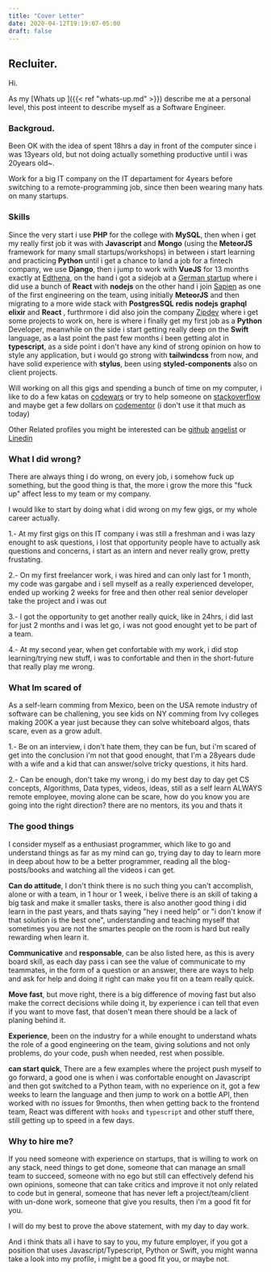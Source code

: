 ```yaml
---
title: "Cover Letter"
date: 2020-04-12T19:19:07-05:00
draft: false
---
```


## Recluiter.

Hi.

As my [Whats up ]({{< ref "whats-up.md" >}}) describe me at a personal level, this post inteent to describe myself as a Software Engineer.

### Backgroud.

Been OK with the idea of spent 18hrs a day in front of the computer since i was 13years old, but not doing actually something productive until i was
20years old~.

Work for a big IT company on the IT departament for 4years before switching to a remote-programming job, since then been wearing many hats on many startups.

### Skills

Since the very start i use **PHP** for the college with **MySQL**, then when i get my really first job it was with **Javascript** and **Mongo** (using the **MeteorJS** framework for many small startups/workshops) in between i start learning and practicing **Python** until i get a chance to land a job for a fintech company, we use **Django**, then i jump to work with **VueJS** for 13 months exactly at [Edthena](https://www.edthena.com/), on the hand i got a sidejob at a [German startup](https://www.schrott24.de/) where i did use a bunch of **React** with **nodejs** on the other hand i join [Sapien](https://www.sapien.network/) as one of the first engineering on the team, using initially **MeteorJS** and then migrating to a more wide stack with **PostgresSQL** **redis** **nodejs** **graphql** **elixir** and **React** , furthrmore i did also join the company [Zipdev](https://zipdev.com/) where i get some projects to work on, here is where i finally get my first job as a **Python** Developer, meanwhile on the side i start getting really deep on the **Swift** language, as a last point the past few months i been getting alot in **typescript**, as a side point i don't have any kind of strong opinion on how to style any application, but i would go strong with **tailwindcss** from now, and have solid experience with **stylus**, been using **styled-components** also on client projects.

Will working on all this gigs and spending a bunch of time on my computer, i like to do a few katas on [codewars](https://www.codewars.com/users/Ethaan/published_kumite) or try to help someone on [stackoverflow](https://stackoverflow.com/users/3961546/ethaan) and maybe get a few dollars on [codementor](https://www.codementor.io/@ethaan) (i don't use it that much as today)

Other Related profiles you might be interested can be [github](https://github.com/Ethaan) [angelist](https://angel.co/u/ethaan) or [Linedin](https://www.linkedin.com/in/ethaan-escare%F1o-809042b5/)

### What I did wrong?

There are always thing i do wrong, on every job, i somehow fuck up something, but the good thing is that, the more i grow the more this "fuck up" affect less to my team or my company.

I would like to start by doing what i did wrong on my few gigs, or my whole career actually.

1.- At my first gigs on this IT company i was still a freshman and i was lazy enought to ask questions, i lost that opportunity people have to actually ask questions and concerns, i start as an intern and never really grow, pretty frustating.

2.- On my first freelancer work, i was hired and can only last for 1 month, my code was gargabe and i sell myself as a really experienced developer, ended up working 2 weeks for free and then other real senior developer take the project and i was out

3.- I got the opportunity to get another really quick, like in 24hrs, i did last for just 2 months and i was let go, i was not good enought yet to be part of a team.

4.- At my second year, when get confortable with my work, i did stop learning/trying new stuff, i was to confortable and then in the short-future that really play me wrong.

### What Im scared of

As a self-learn comming from Mexico, been on the USA remote industry of software can be challening, you see kids on NY comming from Ivy colleges making 200K a year just because they can solve whiteboard algos, thats scare, even as a grow adult.

1.- Be on an interview, i don't hate them, they can be fun, but i'm scared of get into the conclusion i'm not that good enought, that I'm a 28years dude with a wife and a kid that can answer/solve tricky questions, it hits hard.

2.- Can be enough, don't take my wrong, i do my best day to day get CS concepts, Algorithms, Data types, videos, ideas, still as a self learn ALWAYS remote employee, moving alone can be scare, how do you know you are going into the right direction? there are no mentors, its you and thats it

### The good things

I consider myself as a enthusiast programmer, which like to go and understand things as far as my mind can go, trying day to day to learn more in deep about how to be a better programmer, reading all the blog-posts/books and watching all the videos i can get.

**Can do attitude**, I don't think there is no such thing you can't accomplish, alone or with a team, in 1 hour or 1 week, i belive there is an skill of taking a big task and make it smaller tasks, there is also another good thing i did learn in the past years, and thats saying "hey i need help" or "i don't know if that solution is the best one", understanding and teaching myself that sometimes you are not the smartes people on the room is hard but really rewarding when learn it.

**Communicative** and **responsable**, can be also listed here, as this is avery board skill, as each day pass i can see the value of communicate to my teammates, in the form of a question or an answer, there are ways to help and ask for help and doing it right can make you fit on a team really quick.

**Move fast**, but move right, there is a big difference of moving fast but also make the correct decisions while doing it, by experience i can tell that even if you want to move fast, that dosen't mean there should be a lack of planing behind it.

**Experience**, been on the industry for a while enought to understand whats the role of a good engineering on the team, giving solutions and not only problems, do your code, push when needed, rest when possible.

**can start quick**, There are a few examples where the project push myself to go forward, a good one is when i was confortable enought on Javascript and then got switched to a Python team, with no experience on it, got a few weeks to learn the language and then jump to work on a bottle API, then worked with no issues for 9months, then when getting back to the frontend team, React was different with `hooks` and `typescript` and other stuff there, still getting up to speed in a few days.

### Why to hire me?

If you need someone with experience on startups, that is willing to work on any stack, need things to get done, someone that can manage an small team to succeed, someone with no ego but still can effectively defend his own opinions, someone that can take critics and improve it not only related to code but in general, someone that has never left a project/team/client with un-done work, someone that give you results, then i'm a good fit for you.

I will do my best to prove the above statement, with my day to day work.

And i think thats all i have to say to you, my future employer, if you got a position that uses Javascript/Typescript, Python or Swift, you might wanna take a look into my profile, i might be a good fit you, or maybe not.
